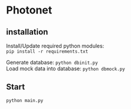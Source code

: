 # Photonet

## installation

Install/Update required python modules:  
```pip install -r requirements.txt```

Generate database: ```python dbinit.py```  
Load mock data into database: ```python dbmock.py```

## Start

```python main.py```
